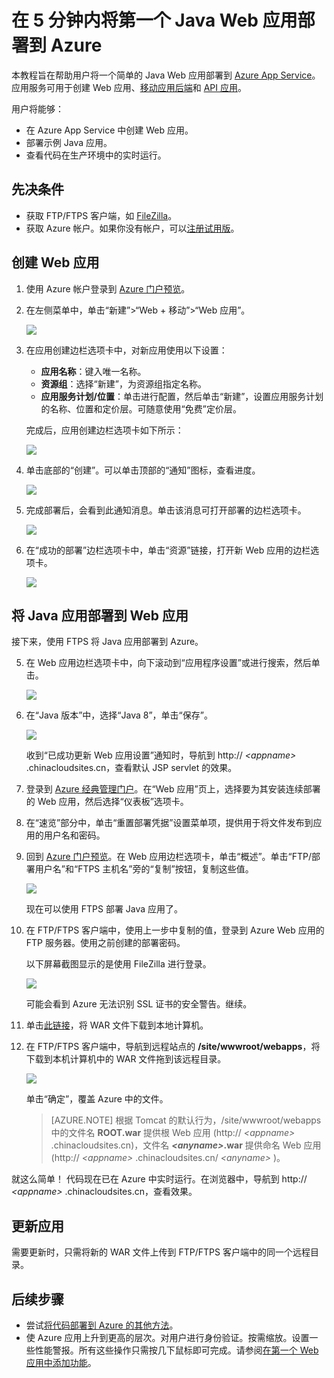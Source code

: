 <properties 
	pageTitle="在 5 分钟内将第一个 Java Web 应用部署到 Azure | Azure" 
	description="了解如何部署示例应用，轻松地在应用服务中运行 Web 应用。快速进行实际的开发，立即查看结果。" 
	services="app-service\web"
	documentationCenter=""
	authors="cephalin"
	manager="wpickett"
	editor=""
/>  


<tags
	ms.service="app-service-web"
	ms.workload="web"
	ms.tgt_pltfrm="na"
	ms.devlang="na"
	ms.topic="hero-article"
	ms.date="09/16/2016"
	wacn.date=“10/10/2016” 
	ms.author="cephalin"
/>  

	
# 在 5 分钟内将第一个 Java Web 应用部署到 Azure

本教程旨在帮助用户将一个简单的 Java Web 应用部署到 [Azure App Service](/documentation/articles/app-service-value-prop-what-is/)。应用服务可用于创建 Web 应用、[移动应用后端](/documentation/services/app-service/mobile/)和 [API 应用](/documentation/articles/app-service-api-apps-why-best-platform/)。

用户将能够：

- 在 Azure App Service 中创建 Web 应用。
- 部署示例 Java 应用。
- 查看代码在生产环境中的实时运行。

## 先决条件

- 获取 FTP/FTPS 客户端，如 [FileZilla](https://filezilla-project.org/)。
- 获取 Azure 帐户。如果你没有帐户，可以[注册试用版](/pricing/1rmb-trial/?WT.mc_id=A261C142F)。

## <a name="create"></a> 创建 Web 应用

1. 使用 Azure 帐户登录到 [Azure 门户预览](https://portal.azure.cn)。

2. 在左侧菜单中，单击“新建”>“Web + 移动”>“Web 应用”。

    ![](./media/app-service-web-get-started-languages/create-web-app-portal.png)  


3. 在应用创建边栏选项卡中，对新应用使用以下设置：

    - **应用名称**：键入唯一名称。
    - **资源组**：选择“新建”，为资源组指定名称。
    - **应用服务计划/位置**：单击进行配置，然后单击“新建”，设置应用服务计划的名称、位置和定价层。可随意使用“免费”定价层。

    完成后，应用创建边栏选项卡如下所示：

    ![](./media/app-service-web-get-started-languages/create-web-app-settings.png)  


3. 单击底部的“创建”。可以单击顶部的“通知”图标，查看进度。

    ![](./media/app-service-web-get-started-languages/create-web-app-started.png)  


4. 完成部署后，会看到此通知消息。单击该消息可打开部署的边栏选项卡。

    ![](./media/app-service-web-get-started-languages/create-web-app-finished.png)  


5. 在“成功的部署”边栏选项卡中，单击“资源”链接，打开新 Web 应用的边栏选项卡。

    ![](./media/app-service-web-get-started-languages/create-web-app-resource.png)  


## 将 Java 应用部署到 Web 应用

接下来，使用 FTPS 将 Java 应用部署到 Azure。

5. 在 Web 应用边栏选项卡中，向下滚动到“应用程序设置”或进行搜索，然后单击。

    ![](./media/app-service-web-get-started-languages/set-java-application-settings.png)  


6. 在“Java 版本”中，选择“Java 8”，单击“保存”。

    ![](./media/app-service-web-get-started-languages/set-java-application-settings.png)  


    收到“已成功更新 Web 应用设置”通知时，导航到 http:// *&lt;appname>* .chinacloudsites.cn，查看默认 JSP servlet 的效果。

1. 登录到 [Azure 经典管理门户](https://manage.windowsazure.cn)。在“Web 应用”页上，选择要为其安装连续部署的 Web 应用，然后选择“仪表板”选项卡。

1. 在“速览”部分中，单击“重置部署凭据”设置菜单项，提供用于将文件发布到应用的用户名和密码。

7. 回到 [Azure 门户预览](https://portal.azure.cn)。在 Web 应用边栏选项卡，单击“概述”。单击“FTP/部署用户名”和“FTPS 主机名”旁的“复制”按钮，复制这些值。

    ![](./media/app-service-web-get-started-languages/get-ftp-url.png)  


    现在可以使用 FTPS 部署 Java 应用了。

8. 在 FTP/FTPS 客户端中，使用上一步中复制的值，登录到 Azure Web 应用的 FTP 服务器。使用之前创建的部署密码。

    以下屏幕截图显示的是使用 FileZilla 进行登录。

    ![](./media/app-service-web-get-started-languages/filezilla-login.png)  


    可能会看到 Azure 无法识别 SSL 证书的安全警告。继续。

9. 单击[此链接](https://github.com/Azure-Samples/app-service-web-java-get-started/raw/master/webapps/ROOT.war)，将 WAR 文件下载到本地计算机。

9. 在 FTP/FTPS 客户端中，导航到远程站点的 **/site/wwwroot/webapps**，将下载到本机计算机中的 WAR 文件拖到该远程目录。

    ![](./media/app-service-web-get-started-languages/transfer-war-file.png)  


    单击“确定”，覆盖 Azure 中的文件。

    >[AZURE.NOTE] 根据 Tomcat 的默认行为，/site/wwwroot/webapps 中的文件名 **ROOT.war** 提供根 Web 应用 (http:// *&lt;appname>* .chinacloudsites.cn)，文件名 ***&lt;anyname>*.war** 提供命名 Web 应用 (http:// *&lt;appname>* .chinacloudsites.cn/ *&lt;anyname>* )。

就这么简单！ 代码现在已在 Azure 中实时运行。在浏览器中，导航到 http:// *&lt;appname>* .chinacloudsites.cn，查看效果。

## 更新应用

需要更新时，只需将新的 WAR 文件上传到 FTP/FTPS 客户端中的同一个远程目录。

## 后续步骤

- 尝试[将代码部署到 Azure 的其他方法](/documentation/articles/web-sites-deploy/)。
- 使 Azure 应用上升到更高的层次。对用户进行身份验证。按需缩放。设置一些性能警报。所有这些操作只需按几下鼠标即可完成。请参阅[在第一个 Web 应用中添加功能](/documentation/articles/app-service-web-get-started-2/)。

<!---HONumber=Mooncake_0926_2016-->